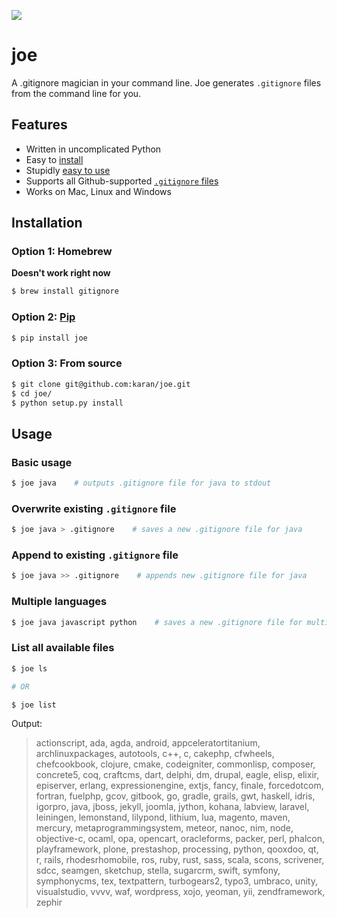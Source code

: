 ![](http://i.imgur.com/y8g506n.png?1)

# joe

A .gitignore magician in your command line. Joe generates `.gitignore` files from the command line for you.

## Features

- Written in uncomplicated Python
- Easy to [install](https://github.com/karan/joe#installation)
- Stupidly [easy to use](https://github.com/karan/joe#usage)
- Supports all Github-supported [`.gitignore` files](https://github.com/karan/joe#list-all-available-files)
- Works on Mac, Linux and Windows

## Installation

### Option 1: Homebrew

**Doesn't work right now**

```bash
$ brew install gitignore
```

### Option 2: [Pip](https://pypi.python.org/pypi/joe)

```bash
$ pip install joe
```

### Option 3: From source

```bash
$ git clone git@github.com:karan/joe.git
$ cd joe/
$ python setup.py install
```

## Usage

### Basic usage


```bash
$ joe java    # outputs .gitignore file for java to stdout
```

### Overwrite existing `.gitignore` file

```bash
$ joe java > .gitignore    # saves a new .gitignore file for java
```

### Append to existing `.gitignore` file

```bash
$ joe java >> .gitignore    # appends new .gitignore file for java
```

### Multiple languages

```bash
$ joe java javascript python    # saves a new .gitignore file for multiple languages
```

### List all available files

```bash
$ joe ls

# OR

$ joe list
```

Output:

> actionscript, ada, agda, android, appceleratortitanium, archlinuxpackages, autotools, c++, c, cakephp, cfwheels, chefcookbook, clojure, cmake, codeigniter, commonlisp, composer, concrete5, coq, craftcms, dart, delphi, dm, drupal, eagle, elisp, elixir, episerver, erlang, expressionengine, extjs, fancy, finale, forcedotcom, fortran, fuelphp, gcov, gitbook, go, gradle, grails, gwt, haskell, idris, igorpro, java, jboss, jekyll, joomla, jython, kohana, labview, laravel, leiningen, lemonstand, lilypond, lithium, lua, magento, maven, mercury, metaprogrammingsystem, meteor, nanoc, nim, node, objective-c, ocaml, opa, opencart, oracleforms, packer, perl, phalcon, playframework, plone, prestashop, processing, python, qooxdoo, qt, r, rails, rhodesrhomobile, ros, ruby, rust, sass, scala, scons, scrivener, sdcc, seamgen, sketchup, stella, sugarcrm, swift, symfony, symphonycms, tex, textpattern, turbogears2, typo3, umbraco, unity, visualstudio, vvvv, waf, wordpress, xojo, yeoman, yii, zendframework, zephir
